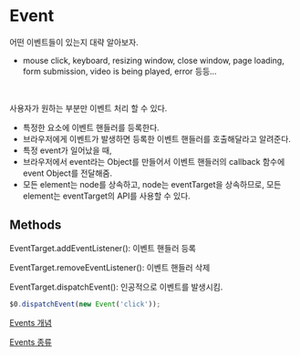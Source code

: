 # Event

어떤 이벤트들이 있는지 대략 알아보자.

- mouse click, keyboard, resizing window, close window, page loading, form submission, video is being played, error 등등…

<br/>

사용자가 원하는 부분만 이벤트 처리 할 수 있다.

- 특정한 요소에 이벤트 핸들러를 등록한다.
- 브라우저에게 이벤트가 발생하면 등록한 이벤트 핸들러를 호출해달라고 알려준다.
- 특정 event가 일어났을 때,
- 브라우저에서 event라는 Object를 만들어서 이벤트 핸들러의 callback 함수에 event Object를 전달해줌.
- 모든 element는 node를 상속하고, node는 eventTarget을 상속하므로, 모든 element는 eventTarget의 API를 사용할 수 있다.

## Methods

EventTarget.addEventListener(): 이벤트 핸들러 등록

EventTarget.removeEventListener(): 이벤트 핸들러 삭제

EventTarget.dispatchEvent(): 인공적으로 이벤트를 발생시킴.

```javascript
$0.dispatchEvent(new Event('click'));
```

[Events 개념](https://developer.mozilla.org/en-US/docs/Learn/JavaScript/Building_blocks/Events)

[Events 종류](https://developer.mozilla.org/en-US/docs/Web/Events)
